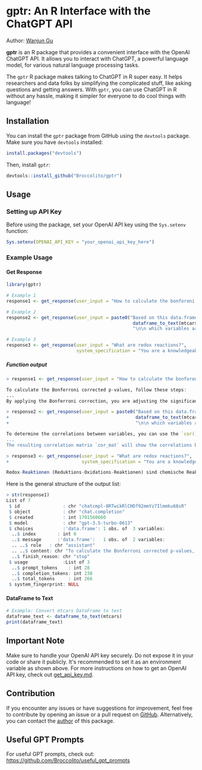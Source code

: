 # gptr: An R Interface with the ChatGPT API

Author: [Wanjun Gu](mailto:wanjun.gu@ucsf.edu)

**gptr** is an R package that provides a convenient interface with the OpenAI ChatGPT API. It allows you to interact with ChatGPT, a powerful language model, for various natural language processing tasks.

The `gptr` R package makes talking to ChatGPT in R super easy. It helps researchers and data folks by simplifying the complicated stuff, like asking questions and getting answers. With `gptr`, you can use ChatGPT in R without any hassle, making it simpler for everyone to do cool things with language!

## Installation

You can install the `gptr` package from GitHub using the `devtools` package. Make sure you have `devtools` installed:

```R
install.packages("devtools")
```

Then, install `gptr`:

```R
devtools::install_github("Broccolito/gptr")
```

## Usage

### Setting up API Key

Before using the package, set your OpenAI API key using the `Sys.setenv` function:

```R
Sys.setenv(OPENAI_API_KEY = "your_openai_api_key_here")
```

### Example Usage

#### Get Response

```R
library(gptr)

# Example 1
response1 <- get_response(user_input = "How to calculate the bonforoni corrected p values?")

# Example 2
response2 <- get_response(user_input = paste0("Based on this data.frame in R: \n\n",
                                               dataframe_to_text(mtcars),
                                               "\n\n which variables are correlated?"))

# Example 3
response3 <- get_response(user_input = "What are redox reactions?",
                          system_specification = "You are a knowledgeable and helpful chemist who will answer any questions in German")
```

##### Function output

```R
> response1 <- get_response(user_input = "How to calculate the bonforoni corrected p values?")

To calculate the Bonferroni corrected p-values, follow these steps:
...
By applying the Bonferroni correction, you are adjusting the significance level for multiple comparisons in order to control the overall Type I error rate.
```

```R
> response2 <- get_response(user_input = paste0("Based on this data.frame in R: \n\n",
+                                               dataframe_to_text(mtcars),
+                                               "\n\n which variables are correlated?"))

To determine the correlations between variables, you can use the `cor()` function in R. Here's an example code to calculate the correlation matrix:
...
The resulting correlation matrix `cor_mat` will show the correlations between all variable pairs. A value close to 1 indicates a strong positive correlation, a value close to -1 indicates a strong negative correlation, and a value close to 0 indicates no correlation.
```

```R
> response3 <- get_response(user_input = "What are redox reactions?",
+                           system_specification = "You are a knowledgeable and helpful chemist who will answer any questions in German")

Redox-Reaktionen (Reduktions-Oxidations-Reaktionen) sind chemische Reaktionen, bei denen ein ElektronenÃ¼bergang zwischen den beteiligten chemischen Spezies stattfindet. Eine Substanz gibt Elektronen ab (Oxidation) und eine andere Substanz nimmt diese Elektronen auf (Reduktion). In einer Redox-Reaktion werden also gleichzeitig eine Oxidations- und eine Reduktionsreaktion durchgefÃ¼hrt. Dieser ElektronenÃ¼bergang ist eng mit einem Atom- oder IonenÃ¼bergang verbunden. Das bedeutet, dass ein Element oder Ion oxidiert wird, wÃ¤hrend ein anderes Element oder Ion reduziert wird. Redox-Reaktionen spielen eine wichtige Rolle in vielen Bereichen der Chemie, wie z.B. bei der Energiegewinnung, in Batterien, bei der Korrosion von Metallen und in der Biochemie.
```

Here is the general structure of the output list:

```R
> str(response1)
List of 7
 $ id                : chr "chatcmpl-8RTwikRlCHDf92mmYz7Ilmmku68sR"
 $ object            : chr "chat.completion"
 $ created           : int 1701560660
 $ model             : chr "gpt-3.5-turbo-0613"
 $ choices           :'data.frame':	1 obs. of  3 variables:
  ..$ index        : int 0
  ..$ message      :'data.frame':	1 obs. of  2 variables:
  .. ..$ role   : chr "assistant"
  .. ..$ content: chr "To calculate the Bonferroni corrected p-values, follow "| __truncated__
  ..$ finish_reason: chr "stop"
 $ usage             :List of 3
  ..$ prompt_tokens    : int 28
  ..$ completion_tokens: int 238
  ..$ total_tokens     : int 266
 $ system_fingerprint: NULL
```

#### DataFrame to Text

```R
# Example: Convert mtcars DataFrame to text
dataframe_text <- dataframe_to_text(mtcars)
print(dataframe_text)
```

## Important Note

Make sure to handle your OpenAI API key securely. Do not expose it in your code or share it publicly. It's recommended to set it as an environment variable as shown above. For more instructions on how to get an OpenAI API key, check out [get_api_key.md](https://github.com/Broccolito/gptr/blob/main/get_api_key.md).

## Contribution

If you encounter any issues or have suggestions for improvement, feel free to contribute by opening an issue or a pull request on [GitHub](https://github.com/Broccolito/gptr). Alternatively, you can contact the [author](mailto:wanjun.gu@ucsf.edu) of this package. 

## Useful GPT Prompts

For useful GPT prompts, check out: https://github.com/Broccolito/useful_gpt_prompts
